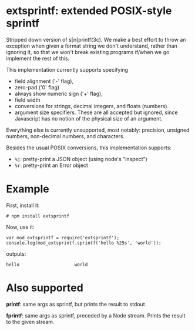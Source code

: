 # extsprintf: extended POSIX-style sprintf

Stripped down version of s[n]printf(3c). We make a best effort to throw an
exception when given a format string we don't understand, rather than ignoring
it, so that we won't break existing programs if/when we go implement the rest
of this.

This implementation currently supports specifying

- field alignment ('-' flag),
- zero-pad ('0' flag)
- always show numeric sign ('+' flag),
- field width
- conversions for strings, decimal integers, and floats (numbers).
- argument size specifiers. These are all accepted but ignored, since
  Javascript has no notion of the physical size of an argument.

Everything else is currently unsupported, most notably: precision, unsigned
numbers, non-decimal numbers, and characters.

Besides the usual POSIX conversions, this implementation supports:

- `%j`: pretty-print a JSON object (using node's "inspect")
- `%r`: pretty-print an Error object

# Example

First, install it:

    # npm install extsprintf

Now, use it:

    var mod_extsprintf = require('extsprintf');
    console.log(mod_extsprintf.sprintf('hello %25s', 'world'));

outputs:

    hello                     world

# Also supported

**printf**: same args as sprintf, but prints the result to stdout

**fprintf**: same args as sprintf, preceded by a Node stream. Prints the result
to the given stream.
